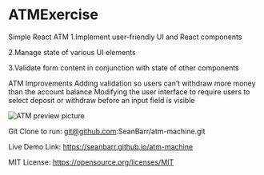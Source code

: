 # ATMExercise
Simple React ATM
 1.Implement user-friendly UI and React components

 2.Manage state of various UI elements

 3.Validate form content in conjunction with state of other components

ATM Improvements
Adding validation so users can’t withdraw more money than the account balance
Modifying the user interface to require users to select deposit or withdraw before an input field is visible

![ATM preview picture](https://github.com/SeanBarr/atm-machine/blob/main/image/preview.png?raw=true)

Git Clone to run: git@github.com:SeanBarr/atm-machine.git

Live Demo Link: https://seanbarr.github.io/atm-machine

MIT License: https://opensource.org/licenses/MIT
